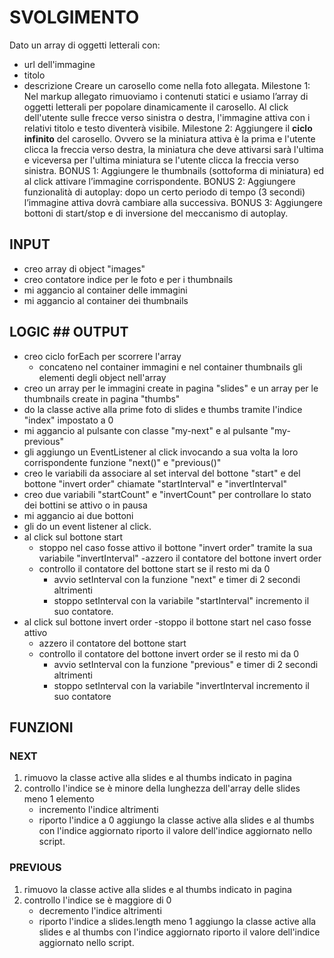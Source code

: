 # SVOLGIMENTO
Dato un array di oggetti letterali con:
 - url dell'immagine
 - titolo
 - descrizione 
Creare un carosello come nella foto allegata.
Milestone 1:
Nel markup allegato rimuoviamo i contenuti statici e usiamo l’array di oggetti letterali per popolare dinamicamente il carosello.
Al click dell'utente sulle frecce verso sinistra o destra, l'immagine attiva con i relativi titolo e testo diventerà visibile.
Milestone 2:
Aggiungere il **ciclo infinito** del carosello. Ovvero se la miniatura attiva è la prima e l'utente clicca la freccia verso destra, la miniatura che deve attivarsi sarà l'ultima e viceversa per l'ultima miniatura se l'utente clicca la freccia verso sinistra.
BONUS 1:
Aggiungere le thumbnails (sottoforma di miniatura) ed al click attivare l’immagine corrispondente.
BONUS 2:
Aggiungere funzionalità di autoplay: dopo un certo periodo di tempo (3 secondi) l’immagine attiva dovrà cambiare alla successiva.
BONUS 3:
Aggiungere bottoni di start/stop e di inversione del meccanismo di autoplay.

## INPUT 
- creo array di object "images"
- creo contatore indice per le foto e per i thumbnails
- mi aggancio al container delle immagini
- mi aggancio al container dei thumbnails
## LOGIC ## OUTPUT
- creo ciclo forEach per scorrere l'array
    - concateno nel container immagini e nel container thumbnails gli elementi degli object nell'array
- creo un array per le immagini create in pagina "slides" e un array per le thumbnails create in pagina "thumbs"
- do la classe active alla prime foto di slides e thumbs tramite l'indice "index" impostato a 0
- mi aggancio al pulsante con classe "my-next" e al pulsante "my-previous"
- gli aggiungo un EventListener al click invocando a sua volta la loro corrispondente funzione "next()" e "previous()"
- creo le variabili da associare al set interval del bottone "start" e del bottone "invert order"  chiamate "startInterval" e "invertInterval"
- creo due variabili "startCount" e "invertCount" per controllare lo stato dei bottini se attivo o in pausa
- mi aggancio ai due bottoni
- gli do un event listener al click.
- al click sul bottone start
    - stoppo nel caso fosse attivo il bottone "invert order" tramite la sua variabile "invertInterval"
    -azzero il contatore del bottone invert order
    - controllo il contatore del bottone start
    se il resto mi da 0
        - avvio setInterval con la funzione "next" e timer di 2 secondi
    altrimenti
        - stoppo setInterval con la variabile "startInterval"
    incremento il suo contatore.
- al click sul bottone invert order
    -stoppo il bottone start nel caso fosse attivo
    - azzero il contatore del bottone start
    - controllo il contatore del bottone invert order
    se il resto mi da 0
        - avvio setInterval con la funzione "previous" e timer di 2 secondi
    altrimenti
        - stoppo setInterval con la variabile "invertInterval
    incremento il suo contatore


## FUNZIONI

### NEXT
1. rimuovo la classe active alla slides e al thumbs indicato in pagina
2. controllo l'indice
se è minore della lunghezza dell'array delle slides meno 1 elemento
    - incremento l'indice
altrimenti
    - riporto l'indice a 0
aggiungo la classe active alla slides e al thumbs con l'indice aggiornato
riporto il valore dell'indice aggiornato nello script.



### PREVIOUS
1. rimuovo la classe active alla slides e al thumbs indicato in pagina
2. controllo l'indice
se è maggiore di 0
    - decremento l'indice
altrimenti
    - riporto l'indice a slides.length meno 1
aggiungo la classe active alla slides e al thumbs con l'indice aggiornato
riporto il valore dell'indice aggiornato nello script.



